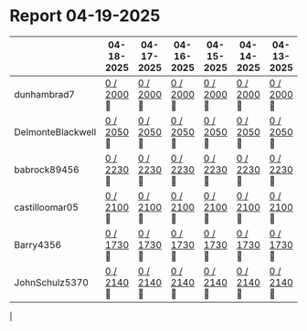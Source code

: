 # Report 04-19-2025
| | 04-18-2025 | 04-17-2025 | 04-16-2025 | 04-15-2025 | 04-14-2025 | 04-13-2025 | 04-12-2025 |
| --- | --- | --- | --- | --- | --- | --- | --- |
| dunhambrad7 | [0 / 2000](https://www.myfitnesspal.com/food/diary/dunhambrad7?date=2025-04-18) :no_entry_sign: | [0 / 2000](https://www.myfitnesspal.com/food/diary/dunhambrad7?date=2025-04-17) :no_entry_sign: | [0 / 2000](https://www.myfitnesspal.com/food/diary/dunhambrad7?date=2025-04-16) :no_entry_sign: | [0 / 2000](https://www.myfitnesspal.com/food/diary/dunhambrad7?date=2025-04-15) :no_entry_sign: | [0 / 2000](https://www.myfitnesspal.com/food/diary/dunhambrad7?date=2025-04-14) :no_entry_sign: | [0 / 2000](https://www.myfitnesspal.com/food/diary/dunhambrad7?date=2025-04-13) :no_entry_sign: | [0 / 2000](https://www.myfitnesspal.com/food/diary/dunhambrad7?date=2025-04-12) :no_entry_sign: |
| DelmonteBlackwell | [0 / 2050](https://www.myfitnesspal.com/food/diary/DelmonteBlackwell?date=2025-04-18) :no_entry_sign: | [0 / 2050](https://www.myfitnesspal.com/food/diary/DelmonteBlackwell?date=2025-04-17) :no_entry_sign: | [0 / 2050](https://www.myfitnesspal.com/food/diary/DelmonteBlackwell?date=2025-04-16) :no_entry_sign: | [0 / 2050](https://www.myfitnesspal.com/food/diary/DelmonteBlackwell?date=2025-04-15) :no_entry_sign: | [0 / 2050](https://www.myfitnesspal.com/food/diary/DelmonteBlackwell?date=2025-04-14) :no_entry_sign: | [0 / 2050](https://www.myfitnesspal.com/food/diary/DelmonteBlackwell?date=2025-04-13) :no_entry_sign: | [0 / 2050](https://www.myfitnesspal.com/food/diary/DelmonteBlackwell?date=2025-04-12) :no_entry_sign: |
| babrock89456 | [0 / 2230](https://www.myfitnesspal.com/food/diary/babrock89456?date=2025-04-18) :no_entry_sign: | [0 / 2230](https://www.myfitnesspal.com/food/diary/babrock89456?date=2025-04-17) :no_entry_sign: | [0 / 2230](https://www.myfitnesspal.com/food/diary/babrock89456?date=2025-04-16) :no_entry_sign: | [0 / 2230](https://www.myfitnesspal.com/food/diary/babrock89456?date=2025-04-15) :no_entry_sign: | [0 / 2230](https://www.myfitnesspal.com/food/diary/babrock89456?date=2025-04-14) :no_entry_sign: | [0 / 2230](https://www.myfitnesspal.com/food/diary/babrock89456?date=2025-04-13) :no_entry_sign: | [0 / 2230](https://www.myfitnesspal.com/food/diary/babrock89456?date=2025-04-12) :no_entry_sign: |
| castilloomar05 | [0 / 2100](https://www.myfitnesspal.com/food/diary/castilloomar05?date=2025-04-18) :no_entry_sign: | [0 / 2100](https://www.myfitnesspal.com/food/diary/castilloomar05?date=2025-04-17) :no_entry_sign: | [0 / 2100](https://www.myfitnesspal.com/food/diary/castilloomar05?date=2025-04-16) :no_entry_sign: | [0 / 2100](https://www.myfitnesspal.com/food/diary/castilloomar05?date=2025-04-15) :no_entry_sign: | [0 / 2100](https://www.myfitnesspal.com/food/diary/castilloomar05?date=2025-04-14) :no_entry_sign: | [0 / 2100](https://www.myfitnesspal.com/food/diary/castilloomar05?date=2025-04-13) :no_entry_sign: | [0 / 2100](https://www.myfitnesspal.com/food/diary/castilloomar05?date=2025-04-12) :no_entry_sign: |
| Barry4356 | [0 / 1730](https://www.myfitnesspal.com/food/diary/Barry4356?date=2025-04-18) :no_entry_sign: | [0 / 1730](https://www.myfitnesspal.com/food/diary/Barry4356?date=2025-04-17) :no_entry_sign: | [0 / 1730](https://www.myfitnesspal.com/food/diary/Barry4356?date=2025-04-16) :no_entry_sign: | [0 / 1730](https://www.myfitnesspal.com/food/diary/Barry4356?date=2025-04-15) :no_entry_sign: | [0 / 1730](https://www.myfitnesspal.com/food/diary/Barry4356?date=2025-04-14) :no_entry_sign: | [0 / 1730](https://www.myfitnesspal.com/food/diary/Barry4356?date=2025-04-13) :no_entry_sign: | [0 / 1730](https://www.myfitnesspal.com/food/diary/Barry4356?date=2025-04-12) :no_entry_sign: |
| JohnSchulz5370 | [0 / 2140](https://www.myfitnesspal.com/food/diary/JohnSchulz5370?date=2025-04-18) :no_entry_sign: | [0 / 2140](https://www.myfitnesspal.com/food/diary/JohnSchulz5370?date=2025-04-17) :no_entry_sign: | [0 / 2140](https://www.myfitnesspal.com/food/diary/JohnSchulz5370?date=2025-04-16) :no_entry_sign: | [0 / 2140](https://www.myfitnesspal.com/food/diary/JohnSchulz5370?date=2025-04-15) :no_entry_sign: | [0 / 2140](https://www.myfitnesspal.com/food/diary/JohnSchulz5370?date=2025-04-14) :no_entry_sign: | [0 / 2140](https://www.myfitnesspal.com/food/diary/JohnSchulz5370?date=2025-04-13) :no_entry_sign: | [0 / 2140](https://www.myfitnesspal.com/food/diary/JohnSchulz5370?date=2025-04-12) :no_entry_sign: |
|